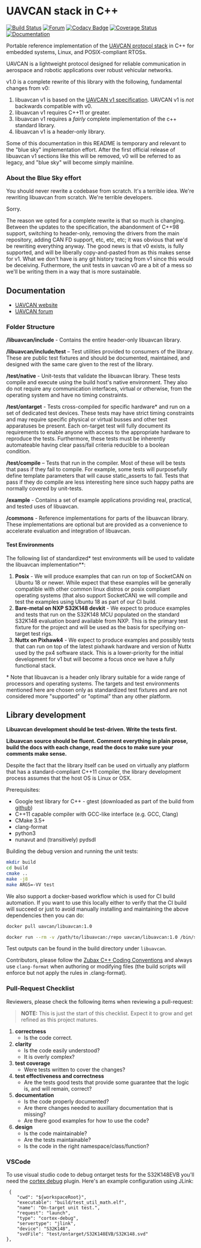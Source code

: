 UAVCAN stack in C++
===================

[![Build Status](https://badge.buildkite.com/af844974c06af6406e3b2192d98298b02b30f6ebebb5f8b16c.svg)](https://buildkite.com/uavcan/libuavcan-v1)
[![Forum](https://img.shields.io/discourse/https/forum.uavcan.org/users.svg)](https://forum.uavcan.org)
[![Codacy Badge](https://api.codacy.com/project/badge/Grade/5d487b332d99498699a0af687fa513a1)](https://www.codacy.com/app/UAVCAN/libuavcan_v1?utm_source=github.com&amp;utm_medium=referral&amp;utm_content=UAVCAN/libuavcan&amp;utm_campaign=Badge_Grade)
[![Coverage Status](https://coveralls.io/repos/github/UAVCAN/libuavcan/badge.svg?branch=uavcan-v1.0)](https://coveralls.io/github/UAVCAN/libuavcan?branch=uavcan-v1.0)
[![Documentation](https://img.shields.io/badge/docs-passing-green.svg)](https://uavcan.org/libuavcan/)

Portable reference implementation of the [UAVCAN protocol stack](https://new.uavcan.org) in C++ for embedded systems, Linux, and POSIX-compliant RTOSs.

UAVCAN is a lightweight protocol designed for reliable communication in aerospace and robotic applications over robust vehicular networks.

v1.0 is a complete rewrite of this library with the following, fundamental changes from v0:

1. libuavcan v1 is based on the [UAVCAN v1 specification](https://new.uavcan.org). UAVCAN v1 is _not_ backwards compatible with v0.
1. libuavcan v1 requires C++11 or greater.
1. libuavcan v1 requires a _fairly_ complete implementation of the c++ standard library.
1. libuavcan v1 is a header-only library.

Some of this documentation in this README is temporary and relevant to the "blue sky"
implementation effort. After the first official release of libuavcan v1 sections like this will
be removed, v0 will be referred to as legacy, and "blue sky" will become simply mainline.

### About the Blue Sky effort

You should never rewrite a codebase from scratch. It's a terrible idea. We're rewriting libuavcan from scratch. We're terrible developers.

Sorry.

The reason we opted for a complete rewrite is that so much is changing. Between the updates to the specification, the abandonment of C++98 support, switching to header-only, removing the drivers from the main repository, adding CAN FD support, etc, etc, etc; it was obvious that we'd be rewriting everything anyway. The good news is that v0 exists, is fully supported, and will be liberally copy-and-pasted from as this makes sense for v1. What we don't have is any git history tracing from v1 since this would be deceiving. Futhermore, the unit tests in uavcan v0 are a bit of a mess so we'll be writing them in a way that is more sustainable.

## Documentation

* [UAVCAN website](http://uavcan.org)
* [UAVCAN forum](https://forum.uavcan.org)

### Folder Structure

**/libuavcan/include** - Contains the entire header-only libuavcan library.

**/libuavcan/include/test** – Test utilities provided to consumers of the library. These are public test fixtures and should be documented, maintained, and designed with the same care given to the rest of the library.

**/test/native** - Unit-tests that validate the libuavcan library. These tests compile and execute using the build host's native environment. They also do not require any communication interfaces, virtual or otherwise, from the operating system and have no timing constraints.

**/test/ontarget** - Tests cross-compiled for specific hardware* and run on a set of dedicated test devices. These tests may have strict timing constraints and may require specific physical or virtual busses and other test apparatuses be present. Each on-target test will fully document its requirements to enable anyone with access to the appropriate hardware to reproduce the tests. Furthermore, these tests must be inherently automateable having clear pass/fail criteria reducible to a boolean condition.

**/test/compile** – Tests that run in the compiler. Most of these will be tests that pass if they fail to compile. For example, some tests will purposefully define template parameters that will cause static_asserts to fail. Tests that pass if they do compile are less interesting here since such happy paths are normally covered by unit-tests.

**/example** - Contains a set of example applications providing real, practical, and tested uses of libuavcan.

**/commons** - Reference implementations for parts of the libuavcan library. These implementations are optional but are provided as a convenience to accelerate evaluation and integration of libuavcan.

#### Test Environments

The following list of standardized* test environments will be used to validate the libuavcan implementation**:

1. **Posix** - We will produce examples that can run on top of SocketCAN on Ubuntu 18 or newer. While expect that these examples will be generally compatible with other common linux distros or posix compliant operating systems (that also support SocketCAN) we will compile and test the examples using Ubuntu 18 as part of our CI build.
1. **Bare-metal on NXP S32K148 devkit** - We expect to produce examples and tests that run on the S32K148 MCU populated on the standard S32K148 evaluation board available from NXP. This is the primary test fixture for the project and will be used as the basis for specifying on-target test rigs.
1. **Nuttx on Pixhawk4** - We expect to produce examples and possibly tests that can run on top of the latest pixhawk hardware and version of Nuttx used by the px4 software stack. This is a lower-priority for the initial development for v1 but will become a focus once we have a fully functional stack.

\* Note that libuavcan is a header only library suitable for a wide range of processors and operating systems. The targets and test environments mentioned here are chosen only as standardized test fixtures and are not considered more "supported" or "optimal" than any other platform.


## Library development

**Libuavcan development should be test-driven. Write the tests first.**

**Libuavcan source should be fluent. Comment everything in plain prose, build the docs with each change, read the docs to make sure your comments make sense.**


Despite the fact that the library itself can be used on virtually any platform that has a standard-compliant
C++11 compiler, the library development process assumes that the host OS is Linux or OSX.

Prerequisites:

* Google test library for C++ - gtest (downloaded as part of the build from [github](https://github.com/google/googletest))
* C++11 capable compiler with GCC-like interface (e.g. GCC, Clang)
* CMake 3.5+
* clang-format
* python3
* nunavut and (transitively) pydsdl

Building the debug version and running the unit tests:
```bash
mkdir build
cd build
cmake ..
make -j8
make ARGS=-VV test
```

We also support a docker-based workflow which is used for CI build automation. If you want to use this locally either to verify that the CI build will succeed or just to avoid manually installing and maintaining the above dependencies then you can do:

```bash
docker pull uavcan/libuavcan:1.0

docker run --rm -v /path/to/libuavcan:/repo uavcan/libuavcan:1.0 /bin/sh -c ./ci.sh
```

Test outputs can be found in the build directory under `libuavcan`.

Contributors, please follow the [Zubax C++ Coding Conventions](https://kb.zubax.com/x/84Ah) and always use `clang-format` when authoring or modifying files (the build scripts will enforce but not apply the rules in .clang-format).

### Pull-Request Checklist

Reviewers, please check the following items when reviewing a pull-request:

> **NOTE:** This is just the start of this checklist. Expect it to grow and get refined as this project matures.

1. **correctness**
    * Is the code correct.
1. **clarity**
    * Is the code easily understood? 
    * It is overly complex?
1. **test coverage**
    * Were tests written to cover the changes?
1. **test effectiveness and correctness**
    * Are the tests good tests that provide some guarantee that the logic is, and will remain, correct?
1. **documentation**
    * Is the code properly documented?
    * Are there changes needed to auxillary documentation that is missing?
    * Are there good examples for how to use the code?
1. **design**
    * Is the code maintainable?
    * Are the tests maintainable?
    * Is the code in the right namespace/class/function?

### VSCode

To use visual studio code to debug ontarget tests for the S32K148EVB you'll need the [cortex debug](https://marketplace.visualstudio.com/items?itemName=marus25.cortex-debug) plugin. Here's an example configuration using JLink:

```
 {
    "cwd": "${workspaceRoot}",
    "executable": "build/test_util_math.elf",
    "name": "On-target unit test.",
    "request": "launch",
    "type": "cortex-debug",
    "servertype": "jlink",
    "device": "S32K148",
    "svdFile": "test/ontarget/S32K148EVB/S32K148.svd"
},
```
